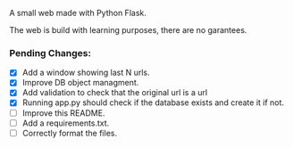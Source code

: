 A small web made with Python Flask.

The web is build with learning purposes, there are no garantees.

### Pending Changes:

- [x] Add a window showing last N urls.
- [x] Improve DB object managment.
- [x] Add validation to check that the original url is a url
- [x] Running app.py should check if the database exists and create it if not.
- [ ] Improve this README.
- [ ] Add a requirements.txt.
- [ ] Correctly format the files.
